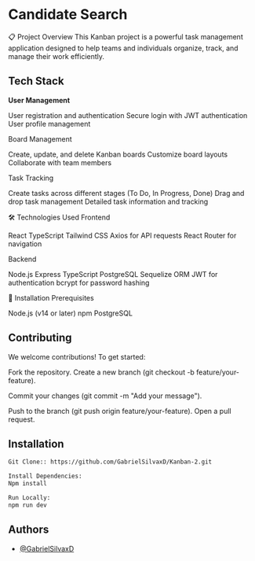 
# Candidate Search

📋 Project Overview
This Kanban project is a powerful task management application designed to help teams and individuals organize, track, and manage their work efficiently.

## Tech Stack

**User Management**

User registration and authentication
Secure login with JWT authentication
User profile management

Board Management

Create, update, and delete Kanban boards
Customize board layouts
Collaborate with team members

Task Tracking

Create tasks across different stages (To Do, In Progress, Done)
Drag and drop task management
Detailed task information and tracking

🛠 Technologies Used
Frontend

React
TypeScript
Tailwind CSS
Axios for API requests
React Router for navigation

Backend

Node.js
Express
TypeScript
PostgreSQL
Sequelize ORM
JWT for authentication
bcrypt for password hashing

🔧 Installation
Prerequisites

Node.js (v14 or later)
npm
PostgreSQL


## Contributing

We welcome contributions! To get started:

Fork the repository.
Create a new branch (git checkout -b feature/your-feature).

Commit your changes (git commit -m "Add your message").

Push to the branch (git push origin feature/your-feature).
Open a pull request.

## Installation


```bash
Git Clone:: https://github.com/GabrielSilvaxD/Kanban-2.git
```
    
 ```bash
Install Dependencies:
Npm install
```


```bash
Run Locally:
npm run dev
```


## Authors

- [@GabrielSilvaxD](https://github.com/GabrielSilvaxD)

